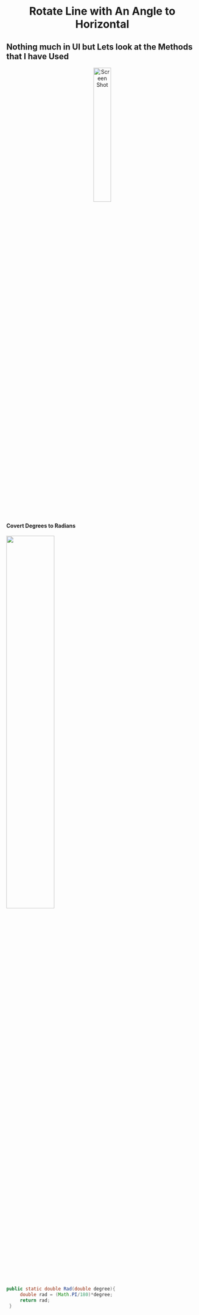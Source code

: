 <h1 align="center">Rotate Line with An Angle to Horizontal</h1>

## Nothing much in UI but Lets look at the Methods that I have Used

<p align="center">
<img width="30%" src="https://user-images.githubusercontent.com/75155192/176151196-76572646-fa02-406a-acbe-b8cdcf2e689d.png" alt="Screen Shot">
</p>

<h4>Covert Degrees to Radians</h4>

<img width=" 50%" src="http://criselportfolio20122013.weebly.com/uploads/1/9/2/5/19250161/955466999_orig.gif">

```java
public static double Rad(double degree){
     double rad = (Math.PI/180)*degree;
     return rad;
 }
```